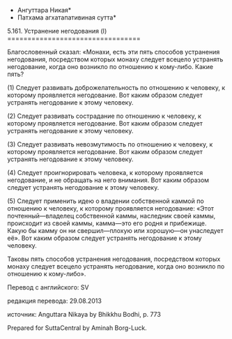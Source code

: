 * Ангуттара Никая*
* Патхама агхатапативиная сутта*

5\.161\. Устранение негодования \(I\)
\=\=\=\=\=\=\=\=\=\=\=\=\=\=\=\=\=\=\=\=\=\=\=\=\=\=\=\=\=\=\=\=\=

Благословенный сказал: «Монахи, есть эти пять способов устранения негодования, посредством которых монаху следует всецело устранять негодование, когда оно возникло по отношению к кому\-либо\. Какие пять?

\(1\) Следует развивать доброжелательность по отношению к человеку, к которому проявляется негодование\. Вот каким образом следует устранять негодование к этому человеку\.

\(2\) Следует развивать сострадание по отношению к человеку, к которому проявляется негодование\. Вот каким образом следует устранять негодование к этому человеку\.

\(3\) Следует развивать невозмутимость по отношению к человеку, к которому проявляется негодование\. Вот каким образом следует устранять негодование к этому человеку\.

\(4\) Следует проигнорировать человека, к которому проявляется негодование, и не обращать на него внимания\. Вот каким образом следует устранять негодование к этому человеку\.

\(5\) Следует применить идею о владении собственной каммой по отношению к человеку, к которому проявляется негодование: «Этот почтенный—владелец собственной каммы, наследник своей каммы, происходит из своей каммы, камма—это его родня и прибежище\. Какую бы камму он ни свершил—плохую или хорошую—он унаследует её»\. Вот каким образом следует устранять негодование к этому человеку\.

Таковы пять способов устранения негодования, посредством которых монаху следует всецело устранять негодование, когда оно возникло по отношению к кому\-либо»\.

Перевод с английского: SV

редакция перевода: 29\.08\.2013

источник: Anguttara Nikaya by Bhikkhu Bodhi, p\. 773

Prepared for SuttaCentral by Aminah Borg\-Luck\.